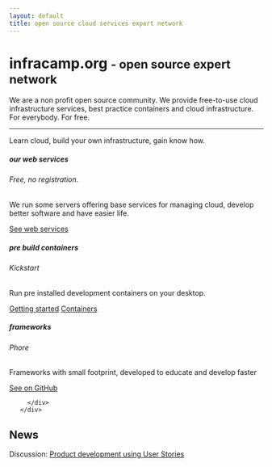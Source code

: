 ```yaml
---
layout: default
title: open source cloud services expert network 
---
```


<div class="jumbotron">
  <h1 class="display-4">infracamp.org  <small> - open source expert network</small></h1>
  <p class="lead">We are a non profit open source community. We provide free-to-use cloud infrastructure
  services, best practice containers and cloud infrastructure. For everybody. For free.</p>
  <hr class="my-4">
  <p>Learn cloud, build your own infrastructure, gain know how.</p>
  <!-- a class="btn btn-primary btn-lg" href="/mission" role="button">Learn more</a-->
</div>

<div class="row">
    <div class="col-sm-4">
        <div class="card">
          <div class="card-body">
            <h5 class="card-title">our web services</h5>
            <h6 class="card-subtitle mb-2 text-muted">Free, no registration.</h6>
            <p class="card-text">We run some servers offering base services for managing cloud, develop better software and have 
            easier life.</p>
            <a href="/webservices/" class="card-link">See web services</a>
            <!--a href="http://github.com/infracamp" class="card-link">Visit on GitHub</a-->
          </div>
        </div>
    </div>
    
   <div class="col-sm-4">
       <div class="card">
         <div class="card-body">
           <h5 class="card-title">pre build containers</h5>
           <h6 class="card-subtitle mb-2 text-muted">Kickstart</h6>
           <p class="card-text">Run pre installed development containers on your desktop.</p>
           <a href="/kickstart.html" class="card-link">Getting started</a>
           <a href="/container/" class="card-link">Containers</a>
         </div>
       </div>
   </div>
   
   <div class="col-sm-4">
       <div class="card">
         <div class="card-body">
           <h5 class="card-title">frameworks</h5>
           <h6 class="card-subtitle mb-2 text-muted">Phore</h6>
           <p class="card-text">Frameworks with small footprint, developed to educate and develop faster</p>
           <a href="http://github.com/phore/" class="card-link">See on GitHub</a>
          
         </div>
       </div>
   </div>
</div>

<div class="row">
    <div class="container">
    <h2>News</h2>
    <p>Discussion: <a href="mission/user-stories.html">Product development using User Stories</a></p>
    </div>
</div>



